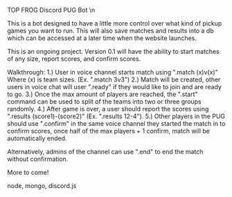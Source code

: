 TOP FROG Discord PUG Bot \n

This is a bot designed to have a little more control over what kind of pickup games you want to run.
This will also save matches and results into a db which can be accessed at a later time when the website launches.


This is an ongoing project. Version 0.1 will have the ability to start matches of any size, report scores, and confirm scores. 

Walkthrough:
1.) User in voice channel starts match using ".match (x)v(x)" Where (x) is team sizes. (Ex. ".match 3v3")
2.) Match will be created, other users in voice chat will user ".ready" if they would like to join and are ready to go.
3.) Once the max amount of players are reached, the ".start" command can be used to split of the teams into two or three groups randomly. 
4.) After game is over, a user should report the scores using ".results (score1)-(score2)" (Ex. ".results 12-4"). 
5.) Other players in the PUG should use ".confirm" in the same voice channel they started the match in to confirm scores, once
    half of the max players + 1 confirm, match will be automatically ended. 
    
   
Alternatively, admins of the channel can use ".end" to end the match without confirmation. 


More to come! 


node, mongo, discord.js
